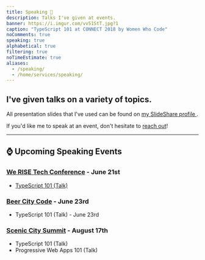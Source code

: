 ```yaml
---
title: Speaking 💬️
description: Talks I've given at events.
banner: https://i.imgur.com/vv51StT.jpg?1
caption: "TypeScript 101 at CONNECT 2018 by Women Who Code"
noComments: true
speaking: true
alphabetical: true
filtering: true
noTimeEstimate: true
aliases:
  - /speaking/
  - /home/services/speaking/
---
```


## I've given talks on a variety of topics.

All presentation slides that I've used can be found on <a href="//slideshare.net/fvcproductions" target="_blank" rel="noopener">my SlideShare profile <i class="fab fa-slideshare"></i></a>.

If you'd like me to speak at an event, don't hesitate to [reach out](/contact)!

---

## ⌚️ Upcoming Speaking Events

### [We RISE Tech Conference](//twitter.com/WeRiseConf/status/971815420142419968) - June 21st

* [TypeScript 101 (Talk)](//twitter.com/WeRiseConf/status/961650712361996288)

### [Beer City Code](//beercitycode.com/) - June 23rd

* TypeScript 101 (Talk) - June 23rd

### [Scenic City Summit](//www.sceniccitysummit.com/) - August 17th

* TypeScript 101 (Talk)
* Progressive Web Apps 101 (Talk)
